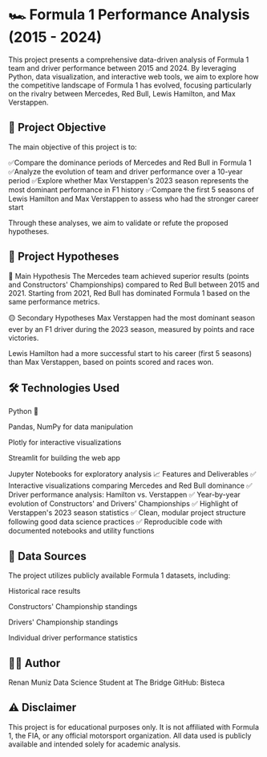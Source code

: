 # 🏎️ Formula 1 Performance Analysis (2015 - 2024)
This project presents a comprehensive data-driven analysis of Formula 1 team and driver performance between 2015 and 2024. By leveraging Python, data visualization, and interactive web tools, we aim to explore how the competitive landscape of Formula 1 has evolved, focusing particularly on the rivalry between Mercedes, Red Bull, Lewis Hamilton, and Max Verstappen.


## 📌 Project Objective
The main objective of this project is to:

✅Compare the dominance periods of Mercedes and Red Bull in Formula 1
✅Analyze the evolution of team and driver performance over a 10-year period
✅Explore whether Max Verstappen's 2023 season represents the most dominant performance in F1 history
✅Compare the first 5 seasons of Lewis Hamilton and Max Verstappen to assess who had the stronger career start

Through these analyses, we aim to validate or refute the proposed hypotheses.
## 🎯 Project Hypotheses
🔵 Main Hypothesis
The Mercedes team achieved superior results (points and Constructors' Championships) compared to Red Bull between 2015 and 2021. Starting from 2021, Red Bull has dominated Formula 1 based on the same performance metrics.

🟡 Secondary Hypotheses
Max Verstappen had the most dominant season ever by an F1 driver during the 2023 season, measured by points and race victories.

Lewis Hamilton had a more successful start to his career (first 5 seasons) than Max Verstappen, based on points scored and races won.

## 🛠️ Technologies Used
Python 🐍

Pandas, NumPy for data manipulation

Plotly for interactive visualizations

Streamlit for building the web app

Jupyter Notebooks for exploratory analysis
📈 Features and Deliverables
✅ Interactive visualizations comparing Mercedes and Red Bull dominance
✅ Driver performance analysis: Hamilton vs. Verstappen
✅ Year-by-year evolution of Constructors' and Drivers' Championships
✅ Highlight of Verstappen's 2023 season statistics
✅ Clean, modular project structure following good data science practices
✅ Reproducible code with documented notebooks and utility functions

## 🏁 Data Sources
The project utilizes publicly available Formula 1 datasets, including:

Historical race results

Constructors' Championship standings

Drivers' Championship standings

Individual driver performance statistics
## 🧑‍💻 Author
Renan Muniz
Data Science Student at The Bridge
GitHub: Bisteca

## ⚠️ Disclaimer
This project is for educational purposes only. It is not affiliated with Formula 1, the FIA, or any official motorsport organization. All data used is publicly available and intended solely for academic analysis.

